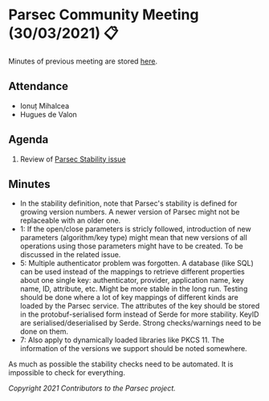 # Parsec Community Meeting (30/03/2021) 📋

Minutes of previous meeting are stored
[here](https://github.com/parallaxsecond/community/tree/master/minutes).

## Attendance

- Ionuț Mihalcea
- Hugues de Valon

## Agenda

1. Review of [Parsec Stability issue](https://github.com/parallaxsecond/parsec-book/issues/83)

## Minutes

- In the stability definition, note that Parsec's stability is defined for growing version numbers.
   A newer version of Parsec might not be replaceable with an older one.
- 1: If the open/close parameters is stricly followed, introduction of new parameters (algorithm/key
   type) might mean that new versions of all operations using those parameters might have to be
   created. To be discussed in the related issue.
- 5: Multiple authenticator problem was forgotten. A database (like SQL) can be used instead of the
   mappings to retrieve different properties about one single key: authenticator, provider,
   application name, key name, ID, attribute, etc. Might be more stable in the long run. Testing
   should be done where a lot of key mappings of different kinds are loaded by the Parsec service.
   The attributes of the key should be stored in the protobuf-serialised form instead of Serde for
   more stability. KeyID are serialised/deserialised by Serde. Strong checks/warnings need to be
   done on them.
- 7: Also apply to dynamically loaded libraries like PKCS 11. The information of the versions we
   support should be noted somewhere.

As much as possible the stability checks need to be automated. It is impossible to check for
everything.

*Copyright 2021 Contributors to the Parsec project.*

